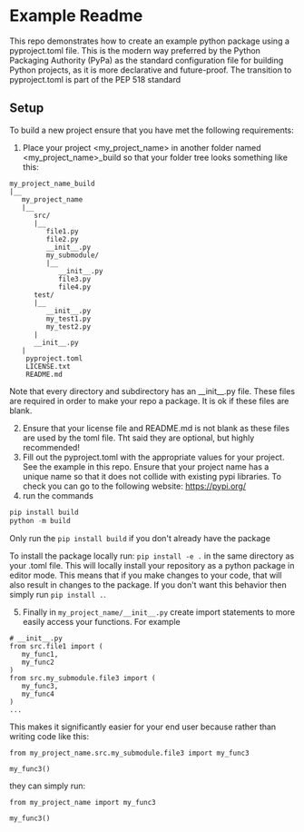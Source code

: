 # Example Readme
This repo demonstrates how to create an example python package using a pyproject.toml file. This is the modern way preferred by the Python Packaging Authority (PyPa) as the standard configuration file for building Python projects, as it is more declarative and future-proof. The transition to pyproject.toml is part of the PEP 518 standard

## Setup
To build a new project ensure that you have met the following requirements:
1. Place your project <my_project_name> in another folder named <my_project_name>_build so that your folder tree looks something like this: 

```
my_project_name_build
|__
   my_project_name
   |__
      src/
      |__
         file1.py
         file2.py
         __init__.py
         my_submodule/
         |__
            __init__.py
            file3.py
            file4.py
      test/
      |__
         __init__.py
         my_test1.py
         my_test2.py
      |
      __init__.py
   |
    pyproject.toml
    LICENSE.txt
    README.md
```
Note that every directory and subdirectory has an \_\_init\_\_.py file.  These files are required in order to make your repo a package. It is ok if these files are blank.

2. Ensure that your license file and README.md is not blank as these files are used by the toml file.  Tht said they are optional, but highly recommended!
3. Fill out the pyproject.toml with the appropriate values for your project.  See the example in this repo. Ensure that your project name has a unique name so that it does not collide with existing pypi libraries. To check you can go to the following website: https://pypi.org/
4. run the commands

```python
pip install build
python -m build
```
Only run the `pip install build` if you don't already have the package

To install the package locally run:
`pip install -e .` in the same directory as your .toml file.  This will locally install your repository as a python package in editor mode. This means that if you make changes to your code, that will also result in changes to the package.  If you don't want this behavior then simply run `pip install .`.

5. Finally in `my_project_name/__init__.py` create import statements to more easily access your functions.  For example 

```python3
# __init__.py
from src.file1 import (
   my_func1,
   my_func2
)
from src.my_submodule.file3 import (
   my_func3,
   my_func4
)
...
```
This makes it significantly easier for your end user because rather than writing code like this:

```python3
from my_project_name.src.my_submodule.file3 import my_func3

my_func3()
```

they can simply run:

```python3
from my_project_name import my_func3

my_func3()
```